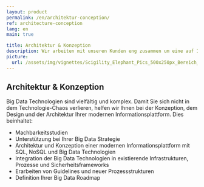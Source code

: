 ```yaml
---
layout: product
permalink: /en/architektur-conception/
ref: architecture-conception
lang: en
main: true

title: Architektur & Konzeption
description: Wir arbeiten mit unseren Kunden eng zusammen um eine auf Ihre Bedürfnisse zugeschnitte Informationsplattform sicherzustellen.
picture:
  url: /assets/img/vignettes/Scigility_Elephant_Pics_500x250px_Bereich_4.jpg
---
```


## Architektur & Konzeption

Big Data Technologien sind vielfältig und komplex. Damit Sie sich nicht in dem Technologie-Chaos verlieren, helfen wir Ihnen bei der Konzeption, dem Design und der Architektur Ihrer modernen Informationsplattform. Dies beinhaltet:


* Machbarkeitsstudien
* Unterstützung bei Ihrer Big Data Strategie
* Architektur und Konzeption einer modernen Informationsplattform mit SQL, NoSQL und Big Data Technologien
* Integration der Big Data Technologien in existierende Infrastrukturen, Prozesse und Sicherheitsframeworks
* Erarbeiten von Guidelines und neuer Prozessstrukturen
* Definition Ihrer Big Data Roadmap
